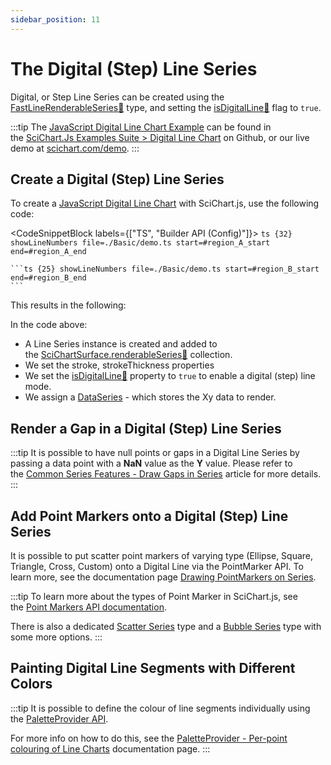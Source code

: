 ```yaml
---
sidebar_position: 11
---
```


# The Digital (Step) Line Series

Digital, or Step Line Series can be created using the [FastLineRenderableSeries:blue_book:](https://www.scichart.com/documentation/js/current/typedoc/classes/fastlinerenderableseries.html) type, and setting the [isDigitalLine:blue_book:](https://www.scichart.com/documentation/js/current/typedoc/classes/fastlinerenderableseries.html#isdigitalline) flag to `true`.

:::tip
The [JavaScript Digital Line Chart Example](https://scichart.com/demo/javascript/digital-line-chart) can be found in the [SciChart.Js Examples Suite > Digital Line Chart](https://github.com/ABTSoftware/SciChart.JS.Examples/tree/master/Examples/src/components/Examples/Charts2D/BasicChartTypes/DigitalLineChart) on Github, or our live demo at [scichart.com/demo](https://scichart.com/demo/javascript/digital-line-chart).
:::

<ChartFromSciChartDemo 
    src="https://www.scichart.com/demo/iframe/digital-line-chart"
    title="Digital Line Chart"
/>

## Create a Digital (Step) Line Series

To create a [JavaScript Digital Line Chart](https://scichart.com/demo/javascript-digital-line-chart) with SciChart.js, use the following code:

<CodeSnippetBlock labels={["TS", "Builder API (Config)"]}>
    ```ts {32} showLineNumbers file=./Basic/demo.ts start=#region_A_start end=#region_A_end
    ```

    ```ts {25} showLineNumbers file=./Basic/demo.ts start=#region_B_start end=#region_B_end
    ```
</CodeSnippetBlock>

This results in the following:

<LiveDocSnippet name="./Basic/demo" />

In the code above:

*   A Line Series instance is created and added to the [SciChartSurface.renderableSeries:blue_book:](https://www.scichart.com/documentation/js/current/typedoc/classes/scichartsurface.html#renderableseries) collection.
*   We set the stroke, strokeThickness properties
*   We set the [isDigitalLine:blue_book:](https://www.scichart.com/documentation/js/current/typedoc/classes/fastlinerenderableseries.html#isdigitalline) property to `true` to enable a digital (step) line mode.
*   We assign a [DataSeries](/2d-charts/chart-types/data-series-api/data-series-api-overview) - which stores the Xy data to render.

## Render a Gap in a Digital (Step) Line Series

:::tip
It is possible to have null points or gaps in a Digital Line Series by passing a data point with a **NaN** value as the **Y** value. Please refer to the [Common Series Features - Draw Gaps in Series](/2d-charts/chart-types/common-series-apis/drawing-gaps) article for more details.
:::

## Add Point Markers onto a Digital (Step) Line Series

It is possible to put scatter point markers of varying type (Ellipse, Square, Triangle, Cross, Custom) onto a Digital Line via the PointMarker API. To learn more, see the documentation page [Drawing PointMarkers on Series](/2d-charts/chart-types/common-series-apis/drawing-point-markers).

:::tip
To learn more about the types of Point Marker in SciChart.js, see the [Point Markers API documentation](/2d-charts/chart-types/common-series-apis/drawing-point-markers).

There is also a dedicated [Scatter Series](/2d-charts/chart-types/xy-scatter-renderable-series) type and a [Bubble Series](/2d-charts/chart-types/fast-bubble-renderable-series) type with some more options.
:::

## Painting Digital Line Segments with Different Colors

:::tip
It is possible to define the colour of line segments individually using the [PaletteProvider API](/2d-charts/chart-types/palette-provider-api/palette-provider-api-overview).

For more info on how to do this, see the [PaletteProvider - Per-point colouring of Line Charts](/2d-charts/chart-types/palette-provider-api/fast-line-segment-renderable-series/index.md) documentation page.
:::